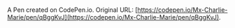 # 

A Pen created on CodePen.io. Original URL: [https://codepen.io/Mx-Charlie-Marie/pen/qBggKvJ](https://codepen.io/Mx-Charlie-Marie/pen/qBggKvJ).

